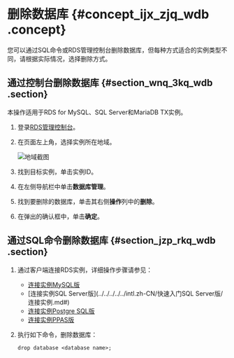 # 删除数据库 {#concept_ijx_zjq_wdb .concept}

您可以通过SQL命令或RDS管理控制台删除数据库，但每种方式适合的实例类型不同，请根据实际情况，选择删除方式。

## 通过控制台删除数据库 {#section_wnq_3kq_wdb .section}

本操作适用于RDS for MySQL、SQL Server和MariaDB TX实例。

1.  登录[RDS管理控制台](https://rds.console.aliyun.com/)。
2.  在页面左上角，选择实例所在地域。

    ![地域截图](http://static-aliyun-doc.oss-cn-hangzhou.aliyuncs.com/assets/img/7882/154762679637169_zh-CN.png)

3.  找到目标实例，单击实例ID。
4.  在左侧导航栏中单击**数据库管理**。
5.  找到要删除的数据库，单击其右侧**操作**列中的**删除**。
6.  在弹出的确认框中，单击**确定**。

## 通过SQL命令删除数据库 {#section_jzp_rkq_wdb .section}

1.  通过客户端连接RDS实例，详细操作步骤请参见：
    -   [连接实例MySQL版](../../../../../intl.zh-CN/快速入门MySQL版/连接实例.md) 
    -   [连接实例SQL Server版](../../../../../intl.zh-CN/快速入门SQL Server版/连接实例.md#)
    -   [连接实例Postgre SQL版](../../../../../intl.zh-CN/快速入门PostgreSQL版/连接实例.md#)
    -   [连接实例PPAS版](../../../../../intl.zh-CN/快速入门PPAS版/连接实例.md#)
2.  执行如下命令，删除数据库：

    ```
    drop database <database name>;
    ```



